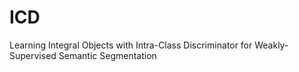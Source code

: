 # ICD
Learning Integral Objects with Intra-Class Discriminator for Weakly-Supervised Semantic Segmentation
